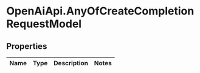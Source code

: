 # OpenAiApi.AnyOfCreateCompletionRequestModel

## Properties
Name | Type | Description | Notes
------------ | ------------- | ------------- | -------------
